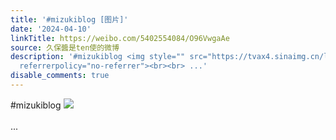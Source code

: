 ```yaml
---
title: '#mizukiblog [图片]'
date: '2024-04-10'
linkTitle: https://weibo.com/5402554084/O96VwgaAe
source: 久保醬是ten使的微博
description: '#mizukiblog <img style="" src="https://tvax4.sinaimg.cn/large/005TCz76gy1hom16ivfwyj30zk0nr0yw.jpg"
  referrerpolicy="no-referrer"><br><br> ...'
disable_comments: true
---
```

#mizukiblog <img style="" src="https://tvax4.sinaimg.cn/large/005TCz76gy1hom16ivfwyj30zk0nr0yw.jpg" referrerpolicy="no-referrer"><br><br> ...